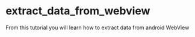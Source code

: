 # extract_data_from_webview
From this tutorial you will learn how to extract data from android WebView
